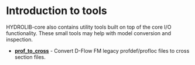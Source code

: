 # Introduction to tools

HYDROLIB-core also contains utility tools built on top of the core I/O functionality.
These small tools may help with model conversion and inspection.

* **[prof_to_cross](prof_to_cross.md)** - Convert D-Flow FM legacy profdef/profloc files to cross section files.
